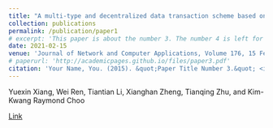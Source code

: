 ```yaml
---
title: "A multi-type and decentralized data transaction scheme based on smart contracts and digital watermarks"
collection: publications
permalink: /publication/paper1
# excerpt: 'This paper is about the number 3. The number 4 is left for future work.'
date: 2021-02-15
venue: 'Journal of Network and Computer Applications, Volume 176, 15 February'
# paperurl: 'http://academicpages.github.io/files/paper3.pdf'
citation: 'Your Name, You. (2015). &quot;Paper Title Number 3.&quot; <i>Journal 1</i>. 1(3).'
---
```

Yuexin Xiang, Wei Ren, Tiantian Li, Xianghan Zheng, Tianqing Zhu, and Kim-Kwang Raymond Choo

[Link](https://www.sciencedirect.com/science/article/pii/S1084804520304057)




